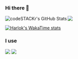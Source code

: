 
### Hi there 👋
<img align="left" alt="codeSTACKr's GitHub Stats" src="https://github-readme-stats.vercel.app/api?username=LaterVICTOR&show_icons=true&hide_border=false&title_color=ff652f&icon_color=blue&bg_color=blue&text_color=red&border_color=0c1a25" />
<img src="https://github-readme-stats.vercel.app/api/top-langs/?username=LaterVICTOR&theme=radical&layout=compact">

[![Harlok's WakaTime stats](https://github-readme-stats.vercel.app/api/wakatime?LaterVICTOR=ffflabs)](https://github.com/anuraghazra/github-readme-stats)
### I use
<a href="https://nodejs.org/" target="_blank" rel="nofollow noreferrer noopener"><img src="https://img.shields.io/badge/node.js%20-%2343853D.svg?&style=for-the-badge&logo=node.js&logoColor=white"/></a>
<a href="https://developer.mozilla.org/pl/docs/Web/JavaScript" target="_blank" rel="nofollow noreferrer noopener"><img src="https://img.shields.io/badge/javascript%20-%23323330.svg?&style=for-the-badge&logo=javascript&logoColor=%23F7DF1E"/></a>
 
